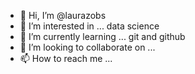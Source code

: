 - 👋 Hi, I’m @laurazobs
- 👀 I’m interested in ... data science
- 🌱 I’m currently learning ... git and github
- 💞️ I’m looking to collaborate on ...
- 📫 How to reach me ...

<!---
laurazobs/laurazobs is a ✨ special ✨ repository because its `README.md` (this file) appears on your GitHub profile.
You can click the Preview link to take a look at your changes.
--->

